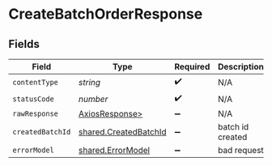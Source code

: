 # CreateBatchOrderResponse


## Fields

| Field                                                          | Type                                                           | Required                                                       | Description                                                    |
| -------------------------------------------------------------- | -------------------------------------------------------------- | -------------------------------------------------------------- | -------------------------------------------------------------- |
| `contentType`                                                  | *string*                                                       | :heavy_check_mark:                                             | N/A                                                            |
| `statusCode`                                                   | *number*                                                       | :heavy_check_mark:                                             | N/A                                                            |
| `rawResponse`                                                  | [AxiosResponse>](https://axios-http.com/docs/res_schema)       | :heavy_minus_sign:                                             | N/A                                                            |
| `createdBatchId`                                               | [shared.CreatedBatchId](../../models/shared/createdbatchid.md) | :heavy_minus_sign:                                             | batch id created                                               |
| `errorModel`                                                   | [shared.ErrorModel](../../models/shared/errormodel.md)         | :heavy_minus_sign:                                             | bad request                                                    |